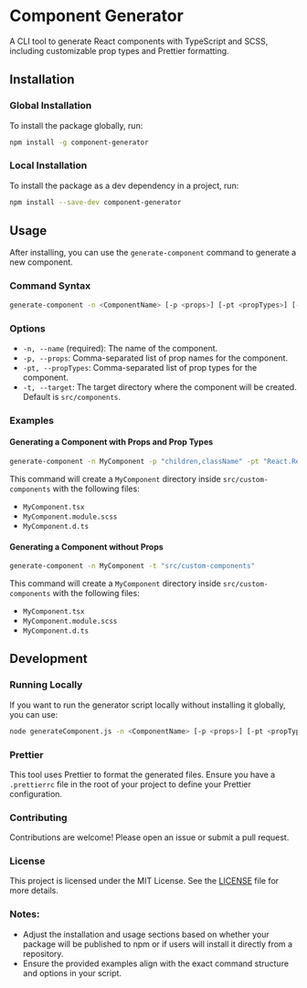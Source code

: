 # Component Generator

A CLI tool to generate React components with TypeScript and SCSS, including customizable prop types and Prettier formatting.

## Installation

### Global Installation

To install the package globally, run:

```bash
npm install -g component-generator
```

### Local Installation

To install the package as a dev dependency in a project, run:

```bash
npm install --save-dev component-generator
```

## Usage

After installing, you can use the `generate-component` command to generate a new component.

### Command Syntax

```bash
generate-component -n <ComponentName> [-p <props>] [-pt <propTypes>] [-t <targetDirectory>]
```

### Options

- `-n, --name` (required): The name of the component.
- `-p, --props`: Comma-separated list of prop names for the component.
- `-pt, --propTypes`: Comma-separated list of prop types for the component.
- `-t, --target`: The target directory where the component will be created. Default is `src/components`.

### Examples

#### Generating a Component with Props and Prop Types

```bash
generate-component -n MyComponent -p "children,className" -pt "React.ReactNode,string" -t "src/custom-components"
```

This command will create a `MyComponent` directory inside `src/custom-components` with the following files:

- `MyComponent.tsx`
- `MyComponent.module.scss`
- `MyComponent.d.ts`

#### Generating a Component without Props

```bash
generate-component -n MyComponent -t "src/custom-components"
```

This command will create a `MyComponent` directory inside `src/custom-components` with the following files:

- `MyComponent.tsx`
- `MyComponent.module.scss`
- `MyComponent.d.ts`

## Development

### Running Locally

If you want to run the generator script locally without installing it globally, you can use:

```bash
node generateComponent.js -n <ComponentName> [-p <props>] [-pt <propTypes>] [-t <targetDirectory>]
```

### Prettier

This tool uses Prettier to format the generated files. Ensure you have a `.prettierrc` file in the root of your project to define your Prettier configuration.

### Contributing

Contributions are welcome! Please open an issue or submit a pull request.

### License

This project is licensed under the MIT License. See the [LICENSE](LICENSE) file for more details.

### Notes:

- Adjust the installation and usage sections based on whether your package will be published to npm or if users will install it directly from a repository.
- Ensure the provided examples align with the exact command structure and options in your script.
